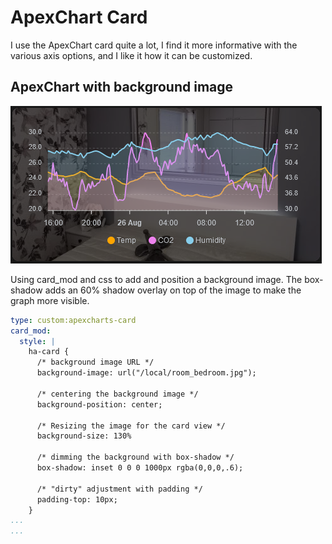 # ApexChart Card
I use the ApexChart card quite a lot, I find it more informative with the various axis options, and I like it how it can be customized.

## ApexChart with background image

![](ApexChart-with-background.png)

Using card_mod and css to add and position a background image. The box-shadow adds an 60% shadow overlay on top of the image to make the graph more visible.

```YAML
type: custom:apexcharts-card
card_mod:
  style: |
    ha-card {
      /* background image URL */
      background-image: url("/local/room_bedroom.jpg");
      
      /* centering the background image */
      background-position: center;
      
      /* Resizing the image for the card view */
      background-size: 130%
      
      /* dimming the background with box-shadow */
      box-shadow: inset 0 0 0 1000px rgba(0,0,0,.6);
      
      /* "dirty" adjustment with padding */
      padding-top: 10px;
    }
...
...
```
